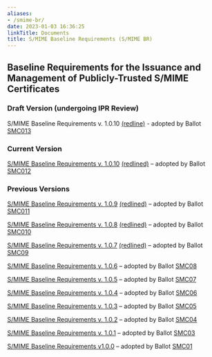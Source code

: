 ```yaml
---
aliases:
- /smime-br/
date: 2023-01-03 16:36:25
linkTitle: Documents
title: S/MIME Baseline Requirements (S/MIME BR)
---
```


## Baseline Requirements for the Issuance and Management of Publicly-Trusted S/MIME Certificates 

### Draft Version (undergoing IPR Review)

S/MIME Baseline Requirements v. 1.0.10 [(redline)][27] - adopted by Ballot [SMC013][28]

### Current Version 

[S/MIME Baseline Requirements v. 1.0.10][26] [(redlined)][24] – adopted by Ballot [SMC012][25]

### Previous Versions 

[S/MIME Baseline Requirements v. 1.0.9][22] [(redlined)][21] – adopted by Ballot [SMC011][23]

[S/MIME Baseline Requirements v. 1.0.8][20] [(redlined)][17] – adopted by Ballot [SMC010][18]

[S/MIME Baseline Requirements v. 1.0.7][19] [(redlined)][15] – adopted by Ballot [SMC09][16]

[S/MIME Baseline Requirements v. 1.0.6][13] – adopted by Ballot [SMC08][14]

[S/MIME Baseline Requirements v. 1.0.5][11] – adopted by Ballot [SMC07][12]

[S/MIME Baseline Requirements v. 1.0.4][9] – adopted by Ballot [SMC06][10]

[S/MIME Baseline Requirements v. 1.0.3][6] – adopted by Ballot [SMC05][7]

[S/MIME Baseline Requirements v. 1.0.2][1] – adopted by Ballot [SMC04][2]

[S/MIME Baseline Requirements v. 1.0.1][3] – adopted by Ballot [SMC03][8]

[S/MIME Baseline Requirements v1.0.0][4] – adopted by Ballot [SMC01][5]

[1]: /uploads/CA-Browser-Forum-SMIMEBR-1.0.2.pdf
[2]: /2023/12/08/ballot-smc04-addition-of-etsi-ts-119-411-6-to-audit-standards/
[3]: /uploads/CA-Browser-Forum-SMIMEBR-1.0.1.pdf
[4]: /uploads/CA-Browser-Forum-SMIMEBR-1.0.0.pdf
[5]: /2023/01/01/smc-001-adopt-s-mime-baseline-requirements-v1-0-0/
[6]: /uploads/CA-Browser-Forum-SMIMEBR-1.0.3.pdf
[7]: /2024/01/08/ballot-smc05-adoption-of-caa-for-s-mime/
[8]: /2023/07/11/ballot-smc03-corrections-and-clarifications-for-s-mime-baseline-requirements/
[9]: /uploads/CA-Browser-Forum-SMIMEBR-1.0.4.pdf
[10]: /2024/03/26/ballot-smc06-post-implementation-clarification-and-corrections/
[11]: /uploads/CA-Browser-Forum-SMIMEBR-1.0.5.pdf
[12]: /2024/05/24/ballot-smc07-align-logging-requirement-and-key-escrow-clarification/
[13]: /uploads/CA-Browser-Forum-SMIMEBR-1.0.6.pdf
[14]: /2024/07/15/ballot-smc08-deprecate-legacy-generation-profiles-and-minor-updates/
[15]: /posts/2024/2024-10-23-SMCWG-ballot-SMC09/CA-Browser-Forum-SMIMEBR-1.0.7-Redline.pdf
[16]: /2024/2024-10-09-SMCWG-ballot-SMC09/
[17]: /2024/11/07/ballot-smc010-introduction-of-multi-perspective-issuance-corroboration/CA-Browser-Forum-SMIMEBR-1.0.8-Redline.pdf
[18]: /2024/11/07/ballot-smc010-introduction-of-multi-perspective-issuance-corroboration/
[19]: /uploads/CA-Browser-Forum-SMIMEBR-1.0.7.pdf
[20]: /uploads/CA-Browser-Forum-SMIMEBR-1.0.8.pdf
[21]: /uploads/CA-Browser-Forum-SMIMEBR-1.0.9-Redline.pdf
[22]: /uploads/CA-Browser-Forum-SMIMEBR-1.0.9.pdf
[23]: /2025/03/31/ballot-smc011-add-euid-as-registration-reference/
[24]: /uploads/CA-Browser-Forum-SMIMEBR-1.0.10-Redline.pdf
[25]: /2025/05/19/ballot-smc-012/
[26]: /uploads/CA-Browser-Forum-SMIMEBR-1.0.10.pdf
[27]: /uploads/CA-Browser-Forum-SMIMEBR-1.0.11-Redline.pdf
[28]: /2025/07/02/Ballot-SMC013/
